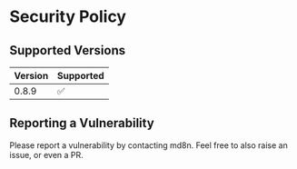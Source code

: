 # Security Policy

## Supported Versions

| Version | Supported          |
| ------- | ------------------ |
| 0.8.9   | :white_check_mark: |

## Reporting a Vulnerability

Please report a vulnerability by contacting md8n.  Feel free to also raise an issue, or even a PR.
